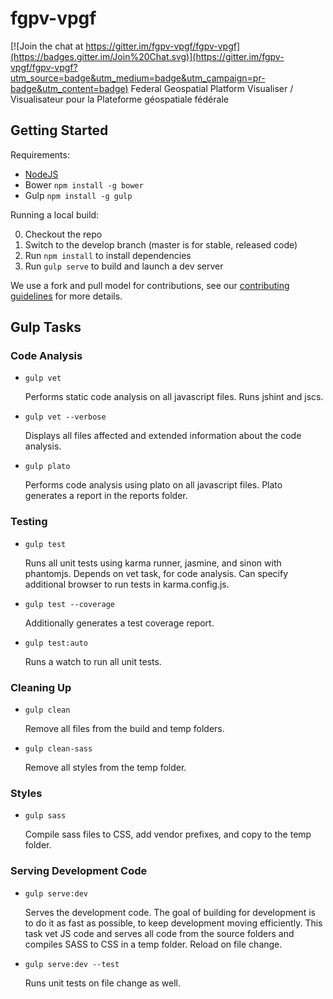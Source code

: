 # fgpv-vpgf

[![Join the chat at https://gitter.im/fgpv-vpgf/fgpv-vpgf](https://badges.gitter.im/Join%20Chat.svg)](https://gitter.im/fgpv-vpgf/fgpv-vpgf?utm_source=badge&utm_medium=badge&utm_campaign=pr-badge&utm_content=badge)
Federal Geospatial Platform Visualiser / Visualisateur pour la Plateforme géospatiale fédérale

## Getting Started

Requirements:

- [NodeJS](https://nodejs.org/)
- Bower `npm install -g bower`
- Gulp `npm install -g gulp`

Running a local build:

0. Checkout the repo
0. Switch to the develop branch (master is for stable, released code)
0. Run `npm install` to install dependencies
0. Run `gulp serve` to build and launch a dev server

We use a fork and pull model for contributions, see our [contributing guidelines](https://github.com/fgpv-vpgf/fgpv-vpgf/blob/develop/CONTRIBUTING.md) for more details.

## Gulp Tasks

### Code Analysis

- `gulp vet`

    Performs static code analysis on all javascript files. Runs jshint and jscs.

- `gulp vet --verbose`

    Displays all files affected and extended information about the code analysis.

- `gulp plato`

    Performs code analysis using plato on all javascript files. Plato generates a report in the reports folder.

### Testing

- `gulp test`

    Runs all unit tests using karma runner, jasmine, and sinon with phantomjs. Depends on vet task, for code analysis. Can specify additional browser to run tests in karma.config.js.

- `gulp test --coverage`

    Additionally generates a test coverage report.

- `gulp test:auto`

    Runs a watch to run all unit tests.

### Cleaning Up

- `gulp clean`

    Remove all files from the build and temp folders.

- `gulp clean-sass`

    Remove all styles from the temp folder.

### Styles

- `gulp sass`

    Compile sass files to CSS, add vendor prefixes, and copy to the temp folder.

### Serving Development Code

- `gulp serve:dev`

    Serves the development code. The goal of building for development is to do it as fast as possible, to keep development moving efficiently. This task vet JS code and serves all code from the source folders and compiles SASS to CSS in a temp folder. Reload on file change.

- `gulp serve:dev --test`

    Runs unit tests on file change as well.
